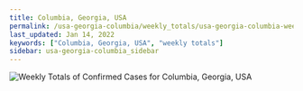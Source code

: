 ```yaml
---
title: Columbia, Georgia, USA
permalink: /usa-georgia-columbia/weekly_totals/usa-georgia-columbia-weekly_totals.html
last_updated: Jan 14, 2022
keywords: ["Columbia, Georgia, USA", "weekly totals"]
sidebar: usa-georgia-columbia_sidebar
---
```


![Weekly Totals of Confirmed Cases for Columbia, Georgia, USA](/covid_tracker/images/graphs/usa-georgia-columbia-weekly_totals_graph.png)
